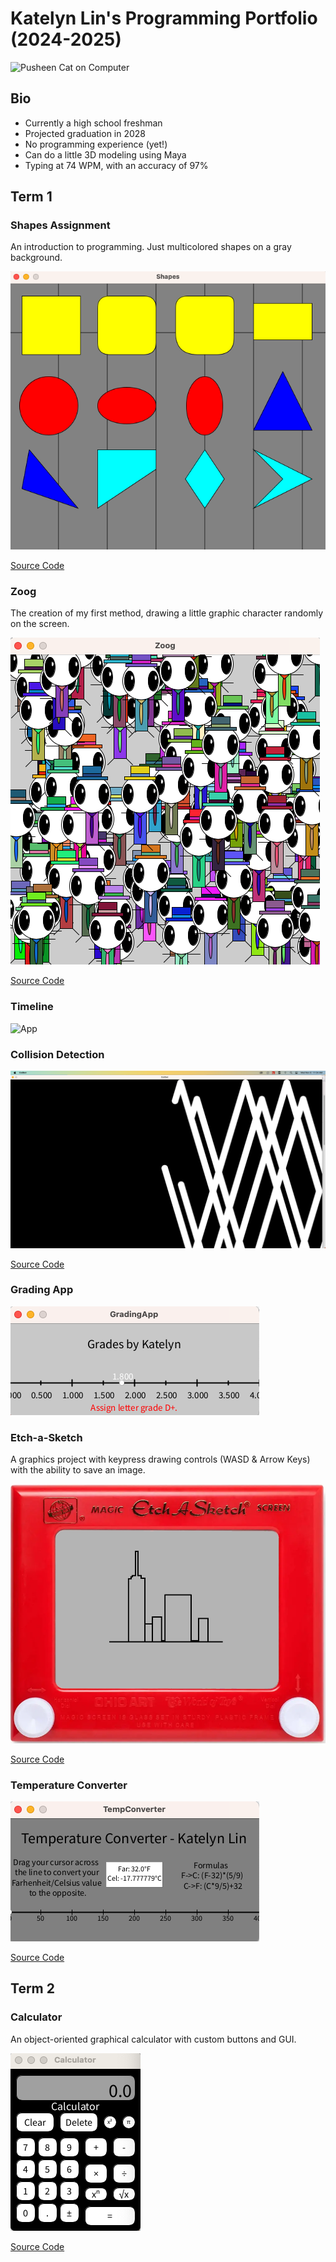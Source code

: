 # Katelyn Lin's Programming Portfolio (2024-2025)
![Pusheen Cat on Computer](https://encrypted-tbn0.gstatic.com/images?q=tbn:ANd9GcT4eNdj1Lkg3NcTo5oRFDr1ZhsgvkCu4sDqBg&s)
## Bio
* Currently a high school freshman
* Projected graduation in 2028
* No programming experience (yet!)
* Can do a little 3D modeling using Maya
* Typing at 74 WPM, with an accuracy of 97%

## Term 1
### Shapes Assignment
An introduction to programming. Just multicolored shapes on a gray background.

![App](https://github.com/FlamingTiger12/programmingportfolio/blob/main/images/shapes.png?raw=true)

[Source Code](https://github.com/FlamingTiger12/programmingportfolio/blob/main/src/term1/Shapes/Shapes.pde)

### Zoog
The creation of my first method, drawing a little graphic character randomly on the screen.

![App](https://github.com/FlamingTiger12/programmingportfolio/blob/main/images/zoog.png?raw=true)

[Source Code](https://github.com/FlamingTiger12/programmingportfolio/blob/main/src/term1/Zoog/Zoog.pde)

### Timeline
![App]()

### Collision Detection
![App](https://github.com/FlamingTiger12/programmingportfolio/blob/main/images/collisiondetction.png?raw=true)

[Source Code](https://github.com/FlamingTiger12/programmingportfolio/blob/main/src/term1/ColDet/ColDet.pde)

### Grading App
![App](https://github.com/FlamingTiger12/programmingportfolio/blob/main/images/grades.png?raw=true)

### Etch-a-Sketch
A graphics project with keypress drawing controls (WASD & Arrow Keys) with the ability to save an image.

![App](https://github.com/FlamingTiger12/programmingportfolio/blob/main/images/etch-a-sketch.png?raw=true)

[Source Code](https://github.com/FlamingTiger12/programmingportfolio/blob/main/src/term1/EtchASketch/EtchASketch.pde)

### Temperature Converter
![App](https://github.com/FlamingTiger12/programmingportfolio/blob/main/images/temperatureconverter.png?raw=true)

[Source Code](https://github.com/FlamingTiger12/programmingportfolio/blob/main/src/term1/TempConverter/TempConverter.pde)

## Term 2
### Calculator
An object-oriented graphical calculator with custom buttons and GUI.

![App](https://github.com/FlamingTiger12/programmingportfolio/blob/main/images/calculator.png?raw=true)

[Source Code](https://github.com/FlamingTiger12/programmingportfolio/blob/main/src/term2/Calculator/Calculator.pde)
